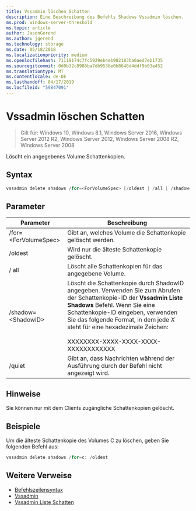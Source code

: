 ```yaml
---
title: Vssadmin löschen Schatten
description: Eine Beschreibung des Befehls Shadows Vssadmin löschen.
ms.prod: windows-server-threshold
ms.topic: article
author: JasonGerend
ms.author: jgerend
ms.technology: storage
ms.date: 05/18/2018
ms.localizationpriority: medium
ms.openlocfilehash: 71119174c7fc5929eb4e1982183ba0aed7eb1735
ms.sourcegitcommit: 0d0b32c8986ba7db9536e0b8648d4ddf9b03e452
ms.translationtype: MT
ms.contentlocale: de-DE
ms.lasthandoff: 04/17/2019
ms.locfileid: "59847091"
---
```

# <a name="vssadmin-delete-shadows"></a>Vssadmin löschen Schatten

>Gilt für: Windows 10, Windows 8.1, Windows Server 2016, Windows Server 2012 R2, Windows Server 2012, Windows Server 2008 R2, Windows Server 2008

Löscht ein angegebenes Volume Schattenkopien.

## <a name="syntax"></a>Syntax

```PowerShell
vssadmin delete shadows /for=<ForVolumeSpec> [/oldest | /all | /shadow=<ShadowID>] [/quiet]
```

## <a name="parameters"></a>Parameter

|Parameter|Beschreibung|
|---|---|
|/for=\<ForVolumeSpec>|Gibt an, welches Volume die Schattenkopie gelöscht werden.|
|/oldest|Wird nur die älteste Schattenkopie gelöscht.|
|/ all|Löscht alle Schattenkopien für das angegebene Volume.|
|/shadow=\<ShadowID>|Löscht die Schattenkopie durch ShadowID angegeben. Verwenden Sie zum Abrufen der Schattenkopie-ID der **Vssadmin Liste Shadows** Befehl. Wenn Sie eine Schattenkopie-ID eingeben, verwenden Sie das folgende Format, in dem jede *X* steht für eine hexadezimale Zeichen:<br><br>XXXXXXXX-XXXX-XXXX-XXXX-XXXXXXXXXXXX|
|/quiet|Gibt an, dass Nachrichten während der Ausführung durch der Befehl nicht angezeigt wird.|

## <a name="remarks"></a>Hinweise

Sie können nur mit dem Clients zugängliche Schattenkopien gelöscht.

## <a name="examples"></a>Beispiele

Um die älteste Schattenkopie des Volumes C zu löschen, geben Sie folgenden Befehl aus:

```PowerShell
vssadmin delete shadows /for=c: /oldest
```

## <a name="additional-references"></a>Weitere Verweise

* [Befehlszeilensyntax](https://docs.microsoft.com/previous-versions/windows/it-pro/windows-server-2012-r2-and-2012/cc771080(v%3dws.11))
* [Vssadmin](vssadmin.md)
* [Vssadmin Liste Schatten](vssadmin-list-shadows.md)